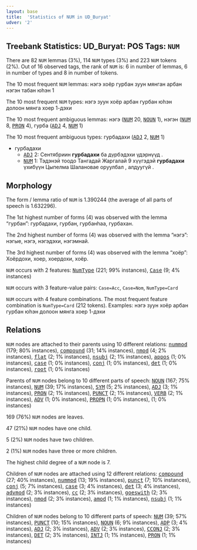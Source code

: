 ```yaml
---
layout: base
title:  'Statistics of NUM in UD_Buryat'
udver: '2'
---
```


## Treebank Statistics: UD_Buryat: POS Tags: `NUM`

There are 82 `NUM` lemmas (3%), 114 `NUM` types (3%) and 223 `NUM` tokens (2%).
Out of 16 observed tags, the rank of `NUM` is: 6 in number of lemmas, 6 in number of types and 8 in number of tokens.

The 10 most frequent `NUM` lemmas: нэгэ хоёр гурбан зуун мянган арбан нэгэн табан юһэн 1

The 10 most frequent `NUM` types:  нэгэ зуун хоёр арбан гурбан юһэн долоон мянга хоер 1-дэхи

The 10 most frequent ambiguous lemmas: нэгэ (<tt><a href="bxr-pos-NUM.html">NUM</a></tt> 20, <tt><a href="bxr-pos-NOUN.html">NOUN</a></tt> 1), нэгэн (<tt><a href="bxr-pos-NUM.html">NUM</a></tt> 8, <tt><a href="bxr-pos-PRON.html">PRON</a></tt> 4), гурба (<tt><a href="bxr-pos-ADJ.html">ADJ</a></tt> 4, <tt><a href="bxr-pos-NUM.html">NUM</a></tt> 1)

The 10 most frequent ambiguous types:  гурбадахи (<tt><a href="bxr-pos-ADJ.html">ADJ</a></tt> 2, <tt><a href="bxr-pos-NUM.html">NUM</a></tt> 1)


* гурбадахи
  * <tt><a href="bxr-pos-ADJ.html">ADJ</a></tt> 2: Сентябриин <b>гурбадахи</b> ба дүрбэдэхи үдэрнүүд .
  * <tt><a href="bxr-pos-NUM.html">NUM</a></tt> 1: Тэдэнэй тоодо Тангадай Жаргалай 9 хүүгэдэй <b>гурбадахи</b> үхибүүн Цыпелма Шалановае оруулбал , алдуугүй .

## Morphology

The form / lemma ratio of `NUM` is 1.390244 (the average of all parts of speech is 1.632296).

The 1st highest number of forms (4) was observed with the lemma “гурбан”: гурбадахи, гурбан, гурбанһаа, гурбахан.

The 2nd highest number of forms (4) was observed with the lemma “нэгэ”: нэгые, нэгэ, нэгэдэхи, нэгэмнай.

The 3rd highest number of forms (4) was observed with the lemma “хоёр”: Хоёрдохи, хоер, хоердохи, хоёр.

`NUM` occurs with 2 features: <tt><a href="bxr-feat-NumType.html">NumType</a></tt> (221; 99% instances), <tt><a href="bxr-feat-Case.html">Case</a></tt> (9; 4% instances)

`NUM` occurs with 3 feature-value pairs: `Case=Acc`, `Case=Nom`, `NumType=Card`

`NUM` occurs with 4 feature combinations.
The most frequent feature combination is `NumType=Card` (212 tokens).
Examples: нэгэ зуун хоёр арбан гурбан юһэн долоон мянга хоер 1-дэхи


## Relations

`NUM` nodes are attached to their parents using 10 different relations: <tt><a href="bxr-dep-nummod.html">nummod</a></tt> (179; 80% instances), <tt><a href="bxr-dep-compound.html">compound</a></tt> (31; 14% instances), <tt><a href="bxr-dep-nmod.html">nmod</a></tt> (4; 2% instances), <tt><a href="bxr-dep-flat.html">flat</a></tt> (2; 1% instances), <tt><a href="bxr-dep-nsubj.html">nsubj</a></tt> (2; 1% instances), <tt><a href="bxr-dep-appos.html">appos</a></tt> (1; 0% instances), <tt><a href="bxr-dep-case.html">case</a></tt> (1; 0% instances), <tt><a href="bxr-dep-conj.html">conj</a></tt> (1; 0% instances), <tt><a href="bxr-dep-det.html">det</a></tt> (1; 0% instances), <tt><a href="bxr-dep-root.html">root</a></tt> (1; 0% instances)

Parents of `NUM` nodes belong to 10 different parts of speech: <tt><a href="bxr-pos-NOUN.html">NOUN</a></tt> (167; 75% instances), <tt><a href="bxr-pos-NUM.html">NUM</a></tt> (39; 17% instances), <tt><a href="bxr-pos-SYM.html">SYM</a></tt> (5; 2% instances), <tt><a href="bxr-pos-ADJ.html">ADJ</a></tt> (3; 1% instances), <tt><a href="bxr-pos-PRON.html">PRON</a></tt> (2; 1% instances), <tt><a href="bxr-pos-PUNCT.html">PUNCT</a></tt> (2; 1% instances), <tt><a href="bxr-pos-VERB.html">VERB</a></tt> (2; 1% instances), <tt><a href="bxr-pos-ADV.html">ADV</a></tt> (1; 0% instances), <tt><a href="bxr-pos-PROPN.html">PROPN</a></tt> (1; 0% instances),  (1; 0% instances)

169 (76%) `NUM` nodes are leaves.

47 (21%) `NUM` nodes have one child.

5 (2%) `NUM` nodes have two children.

2 (1%) `NUM` nodes have three or more children.

The highest child degree of a `NUM` node is 7.

Children of `NUM` nodes are attached using 12 different relations: <tt><a href="bxr-dep-compound.html">compound</a></tt> (27; 40% instances), <tt><a href="bxr-dep-nummod.html">nummod</a></tt> (13; 19% instances), <tt><a href="bxr-dep-punct.html">punct</a></tt> (7; 10% instances), <tt><a href="bxr-dep-conj.html">conj</a></tt> (5; 7% instances), <tt><a href="bxr-dep-case.html">case</a></tt> (3; 4% instances), <tt><a href="bxr-dep-det.html">det</a></tt> (3; 4% instances), <tt><a href="bxr-dep-advmod.html">advmod</a></tt> (2; 3% instances), <tt><a href="bxr-dep-cc.html">cc</a></tt> (2; 3% instances), <tt><a href="bxr-dep-goeswith.html">goeswith</a></tt> (2; 3% instances), <tt><a href="bxr-dep-nmod.html">nmod</a></tt> (2; 3% instances), <tt><a href="bxr-dep-amod.html">amod</a></tt> (1; 1% instances), <tt><a href="bxr-dep-nsubj.html">nsubj</a></tt> (1; 1% instances)

Children of `NUM` nodes belong to 10 different parts of speech: <tt><a href="bxr-pos-NUM.html">NUM</a></tt> (39; 57% instances), <tt><a href="bxr-pos-PUNCT.html">PUNCT</a></tt> (10; 15% instances), <tt><a href="bxr-pos-NOUN.html">NOUN</a></tt> (6; 9% instances), <tt><a href="bxr-pos-ADP.html">ADP</a></tt> (3; 4% instances), <tt><a href="bxr-pos-ADJ.html">ADJ</a></tt> (2; 3% instances), <tt><a href="bxr-pos-ADV.html">ADV</a></tt> (2; 3% instances), <tt><a href="bxr-pos-CCONJ.html">CCONJ</a></tt> (2; 3% instances), <tt><a href="bxr-pos-DET.html">DET</a></tt> (2; 3% instances), <tt><a href="bxr-pos-INTJ.html">INTJ</a></tt> (1; 1% instances), <tt><a href="bxr-pos-PRON.html">PRON</a></tt> (1; 1% instances)

